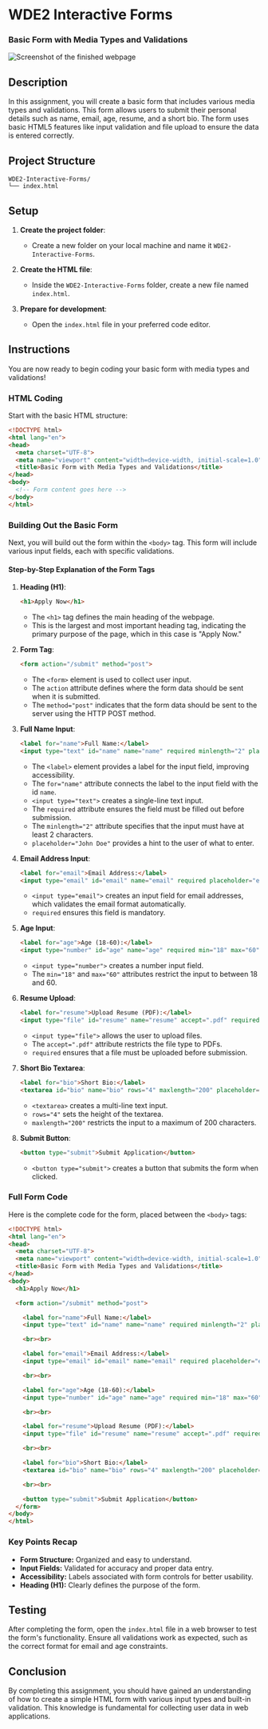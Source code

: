 
# WDE2 Interactive Forms

### Basic Form with Media Types and Validations

![Screenshot of the finished webpage](./assets/images/example.png)

## Description

In this assignment, you will create a basic form that includes various media types and validations. This form allows users to submit their personal details such as name, email, age, resume, and a short bio. The form uses basic HTML5 features like input validation and file upload to ensure the data is entered correctly.

## Project Structure

```
WDE2-Interactive-Forms/
└── index.html
```

## Setup

1. **Create the project folder**: 
   - Create a new folder on your local machine and name it `WDE2-Interactive-Forms`.

2. **Create the HTML file**:
   - Inside the `WDE2-Interactive-Forms` folder, create a new file named `index.html`.

3. **Prepare for development**:
   - Open the `index.html` file in your preferred code editor.

## Instructions

You are now ready to begin coding your basic form with media types and validations!

### HTML Coding

Start with the basic HTML structure:

```html
<!DOCTYPE html>
<html lang="en">
<head>
  <meta charset="UTF-8">
  <meta name="viewport" content="width=device-width, initial-scale=1.0">
  <title>Basic Form with Media Types and Validations</title>
</head>
<body>
  <!-- Form content goes here -->
</body>
</html>
```

### Building Out the Basic Form

Next, you will build out the form within the `<body>` tag. This form will include various input fields, each with specific validations.

#### Step-by-Step Explanation of the Form Tags

1. **Heading (H1)**:
   ```html
   <h1>Apply Now</h1>
   ```
   - The `<h1>` tag defines the main heading of the webpage.
   - This is the largest and most important heading tag, indicating the primary purpose of the page, which in this case is "Apply Now."

2. **Form Tag**:
   ```html
   <form action="/submit" method="post">
   ```
   - The `<form>` element is used to collect user input. 
   - The `action` attribute defines where the form data should be sent when it is submitted.
   - The `method="post"` indicates that the form data should be sent to the server using the HTTP POST method.

3. **Full Name Input**:
   ```html
   <label for="name">Full Name:</label>
   <input type="text" id="name" name="name" required minlength="2" placeholder="John Doe">
   ```
   - The `<label>` element provides a label for the input field, improving accessibility.
   - The `for="name"` attribute connects the label to the input field with the id `name`.
   - `<input type="text">` creates a single-line text input.
   - The `required` attribute ensures the field must be filled out before submission.
   - The `minlength="2"` attribute specifies that the input must have at least 2 characters.
   - `placeholder="John Doe"` provides a hint to the user of what to enter.

4. **Email Address Input**:
   ```html
   <label for="email">Email Address:</label>
   <input type="email" id="email" name="email" required placeholder="example@mail.com">
   ```
   - `<input type="email">` creates an input field for email addresses, which validates the email format automatically.
   - `required` ensures this field is mandatory.

5. **Age Input**:
   ```html
   <label for="age">Age (18-60):</label>
   <input type="number" id="age" name="age" required min="18" max="60">
   ```
   - `<input type="number">` creates a number input field.
   - The `min="18"` and `max="60"` attributes restrict the input to between 18 and 60.

6. **Resume Upload**:
   ```html
   <label for="resume">Upload Resume (PDF):</label>
   <input type="file" id="resume" name="resume" accept=".pdf" required>
   ```
   - `<input type="file">` allows the user to upload files.
   - The `accept=".pdf"` attribute restricts the file type to PDFs.
   - `required` ensures that a file must be uploaded before submission.

7. **Short Bio Textarea**:
   ```html
   <label for="bio">Short Bio:</label>
   <textarea id="bio" name="bio" rows="4" maxlength="200" placeholder="Tell us about yourself..."></textarea>
   ```
   - `<textarea>` creates a multi-line text input.
   - `rows="4"` sets the height of the textarea.
   - `maxlength="200"` restricts the input to a maximum of 200 characters.

8. **Submit Button**:
   ```html
   <button type="submit">Submit Application</button>
   ```
   - `<button type="submit">` creates a button that submits the form when clicked.

### Full Form Code

Here is the complete code for the form, placed between the `<body>` tags:

```html
<!DOCTYPE html>
<html lang="en">
<head>
  <meta charset="UTF-8">
  <meta name="viewport" content="width=device-width, initial-scale=1.0">
  <title>Basic Form with Media Types and Validations</title>
</head>
<body>
  <h1>Apply Now</h1>

  <form action="/submit" method="post">

    <label for="name">Full Name:</label>
    <input type="text" id="name" name="name" required minlength="2" placeholder="John Doe">

    <br><br>

    <label for="email">Email Address:</label>
    <input type="email" id="email" name="email" required placeholder="example@mail.com">

    <br><br>

    <label for="age">Age (18-60):</label>
    <input type="number" id="age" name="age" required min="18" max="60">

    <br><br>

    <label for="resume">Upload Resume (PDF):</label>
    <input type="file" id="resume" name="resume" accept=".pdf" required>

    <br><br>

    <label for="bio">Short Bio:</label>
    <textarea id="bio" name="bio" rows="4" maxlength="200" placeholder="Tell us about yourself..."></textarea>

    <br><br>

    <button type="submit">Submit Application</button>
  </form>
</body>
</html>
```

### Key Points Recap

- **Form Structure:** Organized and easy to understand.
- **Input Fields:** Validated for accuracy and proper data entry.
- **Accessibility:** Labels associated with form controls for better usability.
- **Heading (H1):** Clearly defines the purpose of the form.

## Testing

After completing the form, open the `index.html` file in a web browser to test the form's functionality. Ensure all validations work as expected, such as the correct format for email and age constraints.

## Conclusion

By completing this assignment, you should have gained an understanding of how to create a simple HTML form with various input types and built-in validation. This knowledge is fundamental for collecting user data in web applications.
